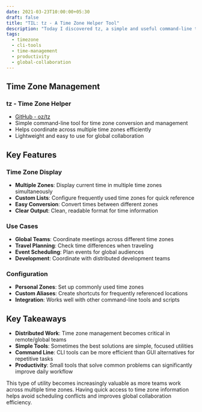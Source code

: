 ```yaml
---
date: 2021-03-23T10:00:00+05:30
draft: false
title: "TIL: tz - A Time Zone Helper Tool"
description: "Today I discovered tz, a simple and useful command-line tool for managing and converting between different time zones."
tags:
  - timezone
  - cli-tools
  - time-management
  - productivity
  - global-collaboration
---
```


## Time Zone Management

### tz - Time Zone Helper
- [GitHub - oz/tz](https://github.com/oz/tz)
- Simple command-line tool for time zone conversion and management
- Helps coordinate across multiple time zones efficiently
- Lightweight and easy to use for global collaboration

## Key Features

### Time Zone Display
- **Multiple Zones**: Display current time in multiple time zones simultaneously
- **Custom Lists**: Configure frequently used time zones for quick reference
- **Easy Conversion**: Convert times between different zones
- **Clear Output**: Clean, readable format for time information

### Use Cases
- **Global Teams**: Coordinate meetings across different time zones
- **Travel Planning**: Check time differences when traveling
- **Event Scheduling**: Plan events for global audiences
- **Development**: Coordinate with distributed development teams

### Configuration
- **Personal Zones**: Set up commonly used time zones
- **Custom Aliases**: Create shortcuts for frequently referenced locations
- **Integration**: Works well with other command-line tools and scripts

## Key Takeaways

- **Distributed Work**: Time zone management becomes critical in remote/global teams
- **Simple Tools**: Sometimes the best solutions are simple, focused utilities
- **Command Line**: CLI tools can be more efficient than GUI alternatives for repetitive tasks
- **Productivity**: Small tools that solve common problems can significantly improve daily workflow

This type of utility becomes increasingly valuable as more teams work across multiple time zones. Having quick access to time zone information helps avoid scheduling conflicts and improves global collaboration efficiency.
